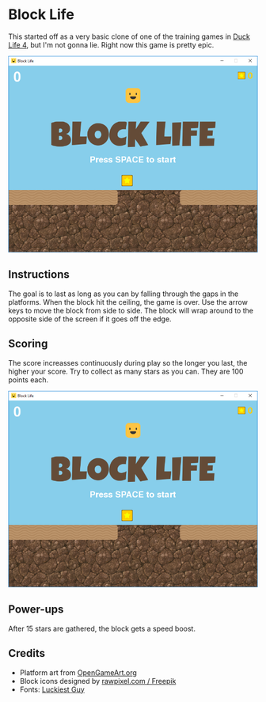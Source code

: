 # Block Life

This started off as a very basic clone of one of the training games in [Duck Life 4](http://www.abcya.com/duck_life_4.htm), but I'm not gonna lie. Right now this game is pretty epic.

![Start screen](https://raw.githubusercontent.com/joncoop/block-life/master/screenshots/start.png)

## Instructions ##

The goal is to last as long as you can by falling through the gaps in the platforms. When the block hit the ceiling, the game is over. Use the arrow keys to move the block from side to side. The block will wrap around to the opposite side of the screen if it goes off the edge. 

## Scoring ##

The score increasses continuously during play so the longer you last, the higher your score. Try to collect as many stars as you can. They are 100 points each.

![In action](https://raw.githubusercontent.com/joncoop/block-life/master/screenshots/action.png)

## Power-ups ##

After 15 stars are gathered, the block gets a speed boost.

## Credits ##

- Platform art from [OpenGameArt.org](https://opengameart.org/)
- Block icons designed by [rawpixel.com / Freepik](http://www.freepik.com)
- Fonts: [Luckiest Guy](https://www.1001freefonts.com/luckiest-guy.font)

